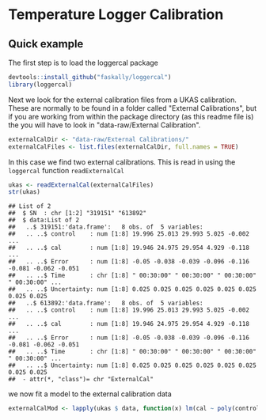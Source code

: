 Temperature Logger Calibration
==============================

Quick example
-------------

The first step is to load the loggercal package

``` r
devtools::install_github("faskally/loggercal")
library(loggercal)
```

Next we look for the external calibration files from a UKAS calibration. These are normally to be found in a folder called "External Calibrations", but if you are working from within the package directory (as this readme file is) the you will have to look in "data-raw/External Calibration".

``` r
externalCalDir <- "data-raw/External Calibrations/"
externalCalFiles <- list.files(externalCalDir, full.names = TRUE)
```

In this case we find two external calibrations. This is read in using the `loggercal` function `readExternalCal`

``` r
ukas <- readExternalCal(externalCalFiles)
str(ukas)
```

    ## List of 2
    ##  $ SN  : chr [1:2] "319151" "613892"
    ##  $ data:List of 2
    ##   ..$ 319151:'data.frame':   8 obs. of  5 variables:
    ##   .. ..$ control    : num [1:8] 19.996 25.013 29.993 5.025 -0.002 ...
    ##   .. ..$ cal        : num [1:8] 19.946 24.975 29.954 4.929 -0.118 ...
    ##   .. ..$ Error      : num [1:8] -0.05 -0.038 -0.039 -0.096 -0.116 -0.081 -0.062 -0.051
    ##   .. ..$ Time       : chr [1:8] " 00:30:00" " 00:30:00" " 00:30:00" " 00:30:00" ...
    ##   .. ..$ Uncertainty: num [1:8] 0.025 0.025 0.025 0.025 0.025 0.025 0.025 0.025
    ##   ..$ 613892:'data.frame':   8 obs. of  5 variables:
    ##   .. ..$ control    : num [1:8] 19.996 25.013 29.993 5.025 -0.002 ...
    ##   .. ..$ cal        : num [1:8] 19.946 24.975 29.954 4.929 -0.118 ...
    ##   .. ..$ Error      : num [1:8] -0.05 -0.038 -0.039 -0.096 -0.116 -0.081 -0.062 -0.051
    ##   .. ..$ Time       : chr [1:8] " 00:30:00" " 00:30:00" " 00:30:00" " 00:30:00" ...
    ##   .. ..$ Uncertainty: num [1:8] 0.025 0.025 0.025 0.025 0.025 0.025 0.025 0.025
    ##  - attr(*, "class")= chr "ExternalCal"

we now fit a model to the external calibration data

``` r
externalCalMod <- lapply(ukas $ data, function(x) lm(cal ~ poly(control, 2), data = x[-1,]))
```
